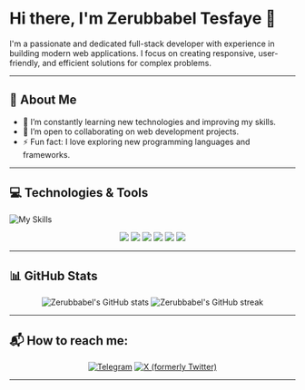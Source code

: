 # Hi there, I'm Zerubbabel Tesfaye 👋

I'm a passionate and dedicated full-stack developer with experience in building modern web applications. I focus on creating responsive, user-friendly, and efficient solutions for complex problems.

---

## 🚀 About Me

- 🌱 I’m constantly learning new technologies and improving my skills.
- 🤝 I’m open to collaborating on web development projects.
- ⚡ Fun fact: I love exploring new programming languages and frameworks.

---

## 💻 Technologies & Tools
![My Skills](https://skillicons.dev/icons?i=html,css,js,python,bootstrap,flask,django,jquery,sqlite,firebase,git)

<p align="center">
  <img src="https://img.shields.io/badge/HTML5-E34F26?style=for-the-badge&logo=html5&logoColor=white" />
  <img src="https://img.shields.io/badge/CSS3-1572B6?style=for-the-badge&logo=css3&logoColor=white" />
  <img src="https://img.shields.io/badge/JavaScript-F7DF1E?style=for-the-badge&logo=javascript&logoColor=black" />
  <img src="https://img.shields.io/badge/Python-3776AB?style=for-the-badge&logo=python&logoColor=white" />
  <img src="https://img.shields.io/badge/Flask-000000?style=for-the-badge&logo=flask&logoColor=white" />
  <img src="https://img.shields.io/badge/Django-092E20?style=for-the-badge&logo=django&logoColor=white" />
</p>

---

## 📊 GitHub Stats

<p align="center">
  <img src="https://github-readme-stats.vercel.app/api?username=ZerubbabelT&show_icons=true&theme=radical" alt="Zerubbabel's GitHub stats" />
  <img src="https://github-readme-streak-stats.herokuapp.com/?user=ZerubbabelT&theme=radical" alt="Zerubbabel's GitHub streak" />
</p>

---

## 📬 How to reach me:

<p align="center">
  <a href="https://t.me/Mariclaim" target="_blank"><img src="https://img.shields.io/badge/Telegram-2CA5E0?style=for-the-badge&logo=telegram&logoColor=white" alt="Telegram"/></a>
  <a href="https://x.com/zerut16" target="_blank"><img src="https://img.shields.io/badge/X-1DA1F2?style=for-the-badge&logo=twitter&logoColor=white" alt="X (formerly Twitter)"/></a>
</p>

---



<!--
**ZerubbabelT/ZerubbabelT** is a ✨ _special_ ✨ repository because its `README.md` (this file) appears on your GitHub profile.

Here are some ideas to get you started:

- 🔭 I’m currently working on ...
- 🌱 I’m currently learning ...
- 👯 I’m looking to collaborate on ...
- 🤔 I’m looking for help with ...
- 💬 Ask me about ...
- 📫 How to reach me: ...
- 😄 Pronouns: ...
- ⚡ Fun fact: ...
-->
